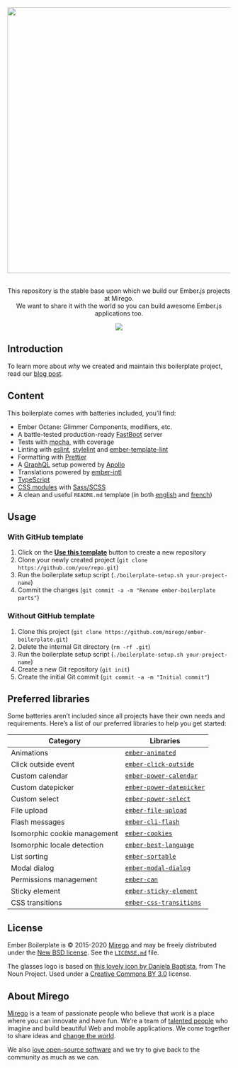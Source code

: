 <div align="center">
  <img src="https://user-images.githubusercontent.com/11348/51911477-f2b17880-239f-11e9-89aa-8cf94e957155.png" width="600" />
  <p><br />This repository is the stable base upon which we build our Ember.js projects at Mirego.<br />We want to share it with the world so you can build awesome Ember.js applications too.</p>
  <a href="https://travis-ci.com/mirego/ember-boilerplate"><img src="https://travis-ci.com/mirego/ember-boilerplate.svg?branch=master" /></a>
</div>

## Introduction

To learn more about _why_ we created and maintain this boilerplate project, read our [blog post](https://shift.mirego.com/en/boilerplate-projects).

## Content

This boilerplate comes with batteries included, you’ll find:

- Ember Octane: Glimmer Components, modifiers, etc.
- A battle-tested production-ready [FastBoot](https://ember-fastboot.com) server
- Tests with [mocha](https://mochajs.org), with coverage
- Linting with [eslint](https://eslint.org), [stylelint](https://stylelint.io) and [ember-template-lint](https://github.com/ember-template-lint/ember-template-lint)
- Formatting with [Prettier](https://prettier.io)
- A [GraphQL](https://graphql.org) setup powered by [Apollo](https://www.apollographql.com)
- Translations powered by [ember-intl](https://github.com/ember-intl/ember-intl)
- [TypeScript](https://www.typescriptlang.org)
- [CSS modules](https://github.com/salsify/ember-css-modules) with [Sass/SCSS](https://sass-lang.com)
- A clean and useful `README.md` template (in both [english](./BOILERPLATE_README.md) and [french](./BOILERPLATE_README.fr.md))

## Usage

### With GitHub template

1. Click on the [**Use this template**](https://github.com/mirego/ember-boilerplate/generate) button to create a new repository
2. Clone your newly created project (`git clone https://github.com/you/repo.git`)
3. Run the boilerplate setup script (`./boilerplate-setup.sh your-project-name`)
4. Commit the changes (`git commit -a -m "Rename ember-boilerplate parts"`)

### Without GitHub template

1. Clone this project (`git clone https://github.com/mirego/ember-boilerplate.git`)
2. Delete the internal Git directory (`rm -rf .git`)
3. Run the boilerplate setup script (`./boilerplate-setup.sh your-project-name`)
4. Create a new Git repository (`git init`)
5. Create the initial Git commit (`git commit -a -m "Initial commit"`)

## Preferred libraries

Some batteries aren’t included since all projects have their own needs and requirements. Here’s a list of our preferred libraries to help you get started:

| Category                     | Libraries                                                                        |
| ---------------------------- | -------------------------------------------------------------------------------- |
| Animations                   | [`ember-animated`](https://www.npmjs.com/package/ember-animated)                 |
| Click outside event          | [`ember-click-outside`](https://www.npmjs.com/package/ember-click-outside)       |
| Custom calendar              | [`ember-power-calendar`](https://www.npmjs.com/package/ember-power-calendar)     |
| Custom datepicker            | [`ember-power-datepicker`](https://www.npmjs.com/package/ember-power-datepicker) |
| Custom select                | [`ember-power-select`](https://www.npmjs.com/package/ember-power-select)         |
| File upload                  | [`ember-file-upload`](https://www.npmjs.com/package/ember-file-upload)           |
| Flash messages               | [`ember-cli-flash`](https://www.npmjs.com/package/ember-cli-flash)               |
| Isomorphic cookie management | [`ember-cookies`](https://www.npmjs.com/package/ember-cookies)                   |
| Isomorphic locale detection  | [`ember-best-language`](https://www.npmjs.com/package/ember-best-language)       |
| List sorting                 | [`ember-sortable`](https://www.npmjs.com/package/ember-sortable)                 |
| Modal dialog                 | [`ember-modal-dialog`](https://www.npmjs.com/package/ember-modal-dialog)         |
| Permissions management       | [`ember-can`](https://www.npmjs.com/package/ember-can)                           |
| Sticky element               | [`ember-sticky-element`](https://www.npmjs.com/package/ember-sticky-element)     |
| CSS transitions              | [`ember-css-transitions`](https://www.npmjs.com/package/ember-css-transitions)   |

## License

Ember Boilerplate is © 2015-2020 [Mirego](https://www.mirego.com) and may be freely distributed under the [New BSD license](http://opensource.org/licenses/BSD-3-Clause). See the [`LICENSE.md`](https://github.com/mirego/ember-boilerplate/blob/master/LICENSE.md) file.

The glasses logo is based on [this lovely icon by Daniela Baptista](https://thenounproject.com/term/glasses/789701), from The Noun Project. Used under a [Creative Commons BY 3.0](http://creativecommons.org/licenses/by/3.0/) license.

## About Mirego

[Mirego](https://www.mirego.com) is a team of passionate people who believe that work is a place where you can innovate and have fun. We’re a team of [talented people](https://life.mirego.com) who imagine and build beautiful Web and mobile applications. We come together to share ideas and [change the world](http://www.mirego.org).

We also [love open-source software](https://open.mirego.com) and we try to give back to the community as much as we can.
